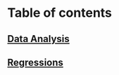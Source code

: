 # Table of contents

## [Data Analysis](https://github.com/nastinsk/data_analysis/tree/master/data_analysis)
## [Regressions](https://github.com/nastinsk/data_analysis/tree/master/regressions)

